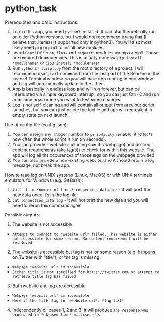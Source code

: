 # python_task

Prerequisites and basic instructions:

1. To run this app, you need ```python3``` installed. It can also theoretically run on older Python versions, but I would not recommend trying that (I believe that .items() is supported only in python3). You will also most likely need ```pip``` or ```pip3``` to install new modules.
2. Install ```BeatifulSoup4```, ```flask``` and ```requests``` modules via pip or pip3. Those are required dependencies. This is usually done via ```pip install *modulename*``` or ```pip3 install *modulename*```
3. Run ```python3  script.py``` from the root directory of a project. I will recommend using ```tail``` command from the last part of the Readme in the second Terminal window, so you will have app running in one window and log will automatically update in the other.
4. App is basically in endless loop and will run forever, but can be interrupted via simple keyboard interrupt, so you can just Ctrl+C and run command again once you want to test some changes
5. Log is not self-cleaning and will contain all output from previous script launches, but you can just delete the logfile and app will recreate it in empty state on next launch.

Use of config file (config.json):

1. You can assign any integer number to ```periodicity``` variable, it reflects how often the whole script is run (in seconds).
2. You can provide a website (including specific webpage) and desired content requirements (aka tag(s)) to check for within this website. The app will log all the occurances of those tags on the webpage provided.
3. You can also provide a non-existing website, and it should return a log message, not break the app.

How to read log on UNIX systems (Linux, MacOS) or with UNIX terminals emulators for Windows (e.g. Git Bash):

1. ```tail -f -n *number of lines* connection_data.log``` - it will print the new data once it's in the log file
2. ```cat connection_data.log``` - it will not print the new data and you will need to rerun this command again

Possible  outputs:

1. The website is not accessible
- ```Attempt to connect to *website url* failed. This website is either not accessible for some reason. No content requirement will be retrieved```
2. The website is accessible but tag is not for some reason (e.g. happens on Twitter with "title"), or the tag is missing:
- ```Webpage *website url* is accessible```
-  ```Either title is not specified for https://twitter.com or attempt to retrieve title tag has failed```
3. Both website and tag are accessible
- ```Webpage *website url* is accessible```
- ```Here is the title tag for *website url*: *tag text*```
4. Independently on cases 1, 2 and 3, it will produce ```The response was processed in *elapsed time* milliseconds```